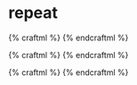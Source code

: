 # repeat

{% craftml %}
<craft>
    <row>
        <repeat n="5">
            <cube></cube>
        </repeat>
    </row>
</craft>
{% endcraftml %}


{% craftml %}
<craft>
    <row>
        <repeat each="i" in="{: [1,2,3] :}">
            <cube t="scale({:i:})"></cube>
        </repeat>
    </row>
</craft>
{% endcraftml %}


{% craftml %}
<craft>
    <script>
        $params.is = [1,2,3]
    </script>
    <row>
        <repeat each="i" in="{: is :}">
            <cube t="scale({:i:})"></cube>
        </repeat>
    </row>
</craft>
{% endcraftml %}

